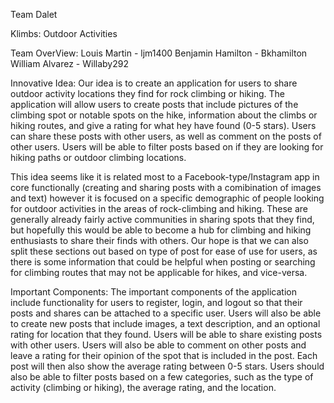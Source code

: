 Team Dalet

Klimbs: Outdoor Activities

Team OverView:
Louis Martin - ljm1400
Benjamin Hamilton - Bkhamilton
William Alvarez - Willaby292

Innovative Idea:
Our idea is to create an application for users to share outdoor activity locations they find for rock climbing or hiking. The application will allow users to create posts that include pictures of the climbing spot or notable spots on the hike, information about the climbs or hiking routes, and give a rating for what hey have found (0-5 stars). Users can share these posts with other users, as well as comment on the posts of other users. Users will be able to filter posts based on if they are looking for hiking paths or outdoor climbing locations. 

This idea seems like it is related most to a Facebook-type/Instagram app in core functionally (creating and sharing posts with a comibination of images and text) however it is focused on a specific demographic of people looking for outdoor activities in the areas of rock-climbing and hiking. These are generally already fairly active communities in sharing spots that they find, but hopefully this would be able to become a hub for climbing and hiking enthusiasts to share their finds with others. Our hope is that we can also split these sections out based on type of post for ease of use for users, as there is some information that could be helpful when posting or searching for climbing routes that may not be applicable for hikes, and vice-versa. 

Important Components:
The important components of the application include functionality for users to register, login, and logout so that their posts and shares can be attached to a specific user. Users will also be able to create new posts that include images, a text description, and an optional rating for location that they found. Users will be able to share existing posts with other users. Users will also be able to comment on other posts and leave a rating for their opinion of the spot that is included in the post. Each post will then also show the average rating between 0-5 stars. Users should also be able to filter posts based on a few categories, such as the type of activity (climbing or hiking), the average rating, and the location.